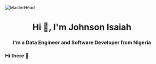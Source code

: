![MasterHead](https://github.com/GraFreak0/README.md/blob/main/Cover%20page.gif)

<h1 align="center">Hi 👋, I'm Johnson Isaiah</h1>
<h3 align="center">I'm a Data Engineer and Software Developer from Nigeria</h3>


### Hi there 👋

<!--
**GraFreak0/GraFreak0** is a ✨ _special_ ✨ repository because its `README.md` (this file) appears on your GitHub profile.

Here are some ideas to get you started:

- 🔭 I’m currently working on ...
- 🌱 I’m currently learning ...
- 👯 I’m looking to collaborate on ...
- 🤔 I’m looking for help with ...
- 💬 Ask me about ...
- 📫 How to reach me: ...
- 😄 Pronouns: ...
- ⚡ Fun fact: ...
-->
